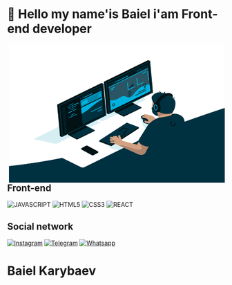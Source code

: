 #  👋 Hello my name'is Baiel i'am Front-end developer  

<img align="right" alt="GIF" src="https://github.com/Nursultan301/Nursultan301/blob/main/code.gif?raw=true" width="500" height="320" />
 

## Front-end
![JAVASCRIPT](https://camo.githubusercontent.com/93c855ae825c1757f3426f05a05f4949d3b786c5b22d0edb53143a9e8f8499f6/68747470733a2f2f696d672e736869656c64732e696f2f62616467652f4a6176615363726970742d3332333333303f7374796c653d666f722d7468652d6261646765266c6f676f3d6a617661736372697074266c6f676f436f6c6f723d463744463145)
![HTML5](https://img.shields.io/badge/-HTML5-%23E44D27?style=for-the-badge&logo=HTML5&logoColor=ffffff)
![CSS3](https://img.shields.io/badge/-CSS3-%231572B6?style=for-the-badge&logo=CSS3&logoColor=css3)
![REACT](https://camo.githubusercontent.com/268ac512e333b69600eb9773a8f80b7a251f4d6149642a50a551d4798183d621/68747470733a2f2f696d672e736869656c64732e696f2f62616467652f52656163742d3230323332413f7374796c653d666f722d7468652d6261646765266c6f676f3d7265616374266c6f676f436f6c6f723d363144414642)


## Social network
[![Instagram](https://img.shields.io/badge/-Instagram-090909?style=for-the-badge&logo=instagram&logoColor=B4068E)](https://www.instagram.com/karybaevv_.09/)
[![Telegram](https://img.shields.io/badge/-Telegram-0088cc?style=for-the-badge&logo=telegram&logoColor=27A0D9)](https://t.me/+996700047017)
[![Whatsapp](https://img.shields.io/badge/-Whatsapp-128c7e?style=for-the-badge&logo=Whatsapp&logoColor=27A0D9)]()


# Baiel Karybaev 
 
